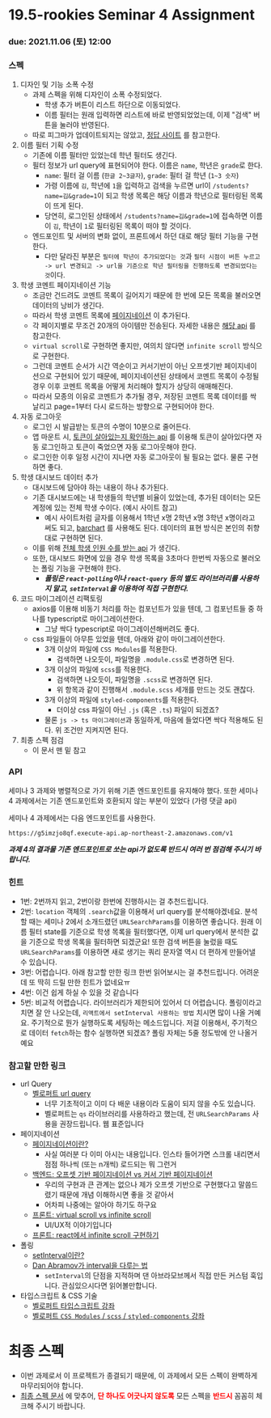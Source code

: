 19.5-rookies Seminar 4 Assignment
================================

### **due: 2021.11.06 (토) 12:00**

### 스펙
1. 디자인 및 기능 소폭 수정
   - 과제 스펙을 위해 디자인이 소폭 수정되었다.
     - 학생 추가 버튼이 리스트 하단으로 이동되었다.
     - 이름 필터는 원래 입력하면 리스트에 바로 반영되었었는데, 이제 "검색" 버튼을 눌러야 반영된다.
   - 따로 피그마가 업데이트되지는 않았고, [정답 사이트](https://waffle-rookies-19-5-react-assignment-1-git-v2-woohm402.vercel.app/login) 를 참고한다.
2. 이름 필터 기획 수정
   - 기존에 이름 필터만 있었는데 학년 필터도 생긴다.
   - 필터 정보가 url query에 표현되어야 한다. 이름은 `name`, 학년은 `grade`로 한다.
     - `name`: 필터 걸 이름 (`한글 2~3글자`), `grade`: 필터 걸 학년 (`1~3 숫자`)
     - 가령 이름에 `김`, 학년에 `1`을 입력하고 검색을 누르면 url이 `/students?name=김&grade=1`이 되고 학생 목록은 해당 이름과 학년으로 필터링된 목록이 뜨게 된다.
     - 당연히, 로그인된 상태에서 `/students?name=김&grade=1`에 접속하면 이름이 `김`, 학년이 `1`로 필터링된 목록이 떠야 할 것이다.
   - 엔드포인트 및 서버의 변화 없이, 프론트에서 하던 대로 해당 필터 기능을 구현한다.
     - 다만 달라진 부분은 `필터에 학년이 추가되었다는 것`과 `필터 시점이 버튼 누르고 -> url 변경되고 -> url을 기준으로 학년 필터링을 진행하도록 변경되었다는 것`이다.
3. 학생 코멘트 페이지네이션 기능
   - 조금만 건드려도 코멘트 목록이 길어지기 때문에 한 번에 모든 목록을 불러오면 데이터의 낭비가 생긴다.
   - 따라서 학생 코멘트 목록에 [페이지네이션](https://velog.io/@yjkeem0918/Pagination-%ED%8E%98%EC%9D%B4%EC%A7%80%EB%84%A4%EC%9D%B4%EC%85%98) 이 추가된다.
   - 각 페이지별로 무조건 20개의 아이템만 전송된다. 자세한 내용은 [해당 api](https://g5imzjo8qf.execute-api.ap-northeast-2.amazonaws.com/swagger/#/%ED%95%99%EC%83%9D%20%EA%B4%80%EB%A6%AC%20API/CommentController_getComments) 를 참고한다.
   - `virtual scroll`로 구현하면 좋지만, 여의치 않다면 `infinite scroll` 방식으로 구현한다.
   - 그런데 코멘트 순서가 시간 역순이고 커서기반이 아닌 오프셋기반 페이지네이션으로 구현되어 있기 때문에, 페이지네이션된 상태에서 코멘트 목록이 수정될 경우 이후 코멘트 목록을 어떻게 처리해야 할지가 상당히 애매해진다.
   - 따라서 모종의 이유로 코멘트가 추가될 경우, 저장된 코멘트 목록 데이터를 싹 날리고 page=1부터 다시 로드하는 방향으로 구현되어야 한다.
4. 자동 로그아웃
   - 로그인 시 발급받는 토큰의 수명이 10분으로 줄어든다.
   - 앱 마운트 시, [토큰이 살아있는지 확인하는 api](https://g5imzjo8qf.execute-api.ap-northeast-2.amazonaws.com/swagger/#/auth/AuthController_check_token) 를 이용해 토큰이 살아있다면 자동 로그인하고 토큰이 죽었으면 자동 로그아웃해야 한다.
   - 로그인한 이후 일정 시간이 지나면 자동 로그아웃이 될 필요는 없다. 물론 구현하면 좋다.
5. 학생 대시보드 데이터 추가
   - 대시보드에 담아야 하는 내용이 하나 추가된다.
   - 기존 대시보드에는 내 학생들의 학년별 비율이 있었는데, 추가된 데이터는 모든 계정에 있는 전체 학생 수이다. (예시 사이트 참고)
      - 예시 사이트처럼 글자를 이용해서 1학년 x명 2학년 x명 3학년 x명이라고 써도 되고, [barchart](https://recharts.org/en-US/api/BarChart) 를 사용해도 된다. 데이터의 표현 방식은 본인의 취향대로 구현하면 된다. 
   - 이를 위해 [전체 학생 인원 수를 받는 api](https://g5imzjo8qf.execute-api.ap-northeast-2.amazonaws.com/swagger/#/%ED%95%99%EC%83%9D%20%EA%B4%80%EB%A6%AC%20API/StudentController_getStudentStats) 가 생긴다.
   - 또한, 대시보드 화면에 있을 경우 학생 목록을 3초마다 한번씩 자동으로 불러오는 폴링 기능을 구현해야 한다.
      - ***폴링은 `react-polling`이나 `react-query` 등의 별도 라이브러리를 사용하지 말고, `setInterval`을 이용하여 직접 구현한다.***
6. 코드 마이그레이션 리팩토링 
   - axios를 이용해 비동기 처리를 하는 컴포넌트가 있을 텐데, 그 컴포넌트들 중 하나를 typescript로 마이그레이션한다.
      - 그냥 싹다 typescript로 마이그레이션해버려도 좋다.
   - css 파일들이 아무튼 있었을 텐데, 아래와 같이 마이그레이션한다.
      - 3개 이상의 파일에 `CSS Modules`를 적용한다.
        - 검색하면 나오듯이, 파일명을 `.module.css`로 변경하면 된다.
      - 3개 이상의 파일에 `scss`를 적용한다.
        - 검색하면 나오듯이, 파일명을 `.scss`로 변경하면 된다.
        - 위 항목과 같이 진행해서 `.module.scss` 세개를 만드는 것도 괜찮다.
      - 3개 이상의 파일에 `styled-components`를 적용한다.
        - 더이상 css 파일이 아닌 `.js` (혹은 `.ts`) 파일이 되겠죠?
      - 물론 `js -> ts 마이그레이션`과 동일하게, 마음에 들었다면 싹다 적용해도 된다. 위 조건만 지켜지면 된다.
7. 최종 스펙 점검
   - 이 문서 맨 밑 참고

### API
세미나 3 과제와 병렬적으로 가기 위해 기존 엔드포인트를 유지해야 했다.
또한 세미나 4 과제에서는 기존 엔드포인트와 호환되지 않는 부분이 있었다 (가령 댓글 api)

세미나 4 과제에서는 다음 엔드포인트를 사용한다.

```
https://g5imzjo8qf.execute-api.ap-northeast-2.amazonaws.com/v1
```

***과제 4의 결과물 기존 엔드포인트로 쏘는 api가 없도록 반드시 여러 번 점검해 주시기 바랍니다.***

### 힌트

- 1번: 2번까지 읽고, 2번이랑 한번에 진행하시는 걸 추천드립니다.
- 2번: `location` 객체의 `.search`값을 이용해서 url query를 분석해야겠네요.
분석할 때는 세미나 2에서 소개드렸던 `URLSearchParams`를 이용하면 좋습니다.
원래 이름 필터 state를 기준으로 학생 목록을 필터했다면,
이제 url query에서 분석한 값을 기준으로 학생 목록을 필터하면 되겠군요!
또한 검색 버튼을 눌렀을 때도 `URLSearchParams`를 이용하면 새로 생기는 쿼리 문자열 역시 더 편하게 만들어낼 수 있습니다. 
- 3번: 어렵습니다. 아래 참고할 만한 링크 한번 읽어보시는 걸 추천드립니다. 어려운데 또 딱히 드릴 만한 힌트가 없네요ㅠ 
- 4번: 이건 쉽게 하실 수 있을 것 같습니다 
- 5번: 비교적 어렵습니다. 라이브러리가 제한되어 있어서 더 어렵습니다. 폴링이라고 치면 잘 안 나오는데, `리액트에서 setInterval 사용하는 방법` 치시면 많이 나올 거예요.
주기적으로 뭔가 실행하도록 세팅하는 메소드입니다. 저걸 이용해서, 주기적으로 데이터 `fetch`하는 함수 실행하면 되겠죠? 폴링 자체는 5줄 정도밖에 안 나올거예요

### 참고할 만한 링크
- url Query
   - [벨로퍼트 url query](https://react.vlpt.us/react-router/02-params-and-query.html)
      - 너무 기초적이고 이미 다 배운 내용이라 도움이 되지 않을 수도 있습니다.
      - 벨로퍼트는 `qs` 라이브러리를 사용하라고 했는데, 전 `URLSearchParams` 사용을 권장드립니다. 웹 표준입니다
- 페이지네이션
   - [페이지네이션이란?](https://velog.io/@yjkeem0918/Pagination-%ED%8E%98%EC%9D%B4%EC%A7%80%EB%84%A4%EC%9D%B4%EC%85%98)
      - 사실 여러분 다 이미 아시는 내용입니다. 인스타 들어가면 스크롤 내리면서 점점 하나씩 (또는 n개씩) 로드되는 뭐 그런거
   - [백엔드: 오프셋 기반 페이지네이션 vs 커서 기반 페이지네이션](https://daeuungcode.tistory.com/128)
      - 우리의 구현과 큰 관계는 없으나 제가 오프셋 기반으로 구현했다고 말씀드렸기 때문에 개념 이해하시면 좋을 것 같아서
      - 어차피 나중에는 알아야 하기도 하구요
   - [프론트: virtual scroll vs infinite scroll](https://mvcp.tistory.com/entry/Javascript-FrameworkVirtual-scrolling-Infinite-scrolling)
      - UI/UX적 이야기입니다
   - [프론트: react에서 infinite scroll 구현하기](https://medium.com/@_diana_lee/react-infinite-scroll-%EA%B5%AC%ED%98%84%ED%95%98%EA%B8%B0-fbd51a8a099f)
- 폴링
   - [setInterval이란?](https://offbyone.tistory.com/241)
   - [Dan Abramov가 interval을 다루는 법](https://overreacted.io/making-setinterval-declarative-with-react-hooks/)
      - `setInterval`의 단점을 지적하며 댄 아브라모브께서 직접 만든 커스텀 훅입니다. 관심있으시다면 읽어볼만합니다.
- 타입스크립트 & CSS 기술
   - [벨로퍼트 타입스크립트 강좌](https://react.vlpt.us/using-typescript/)
   - [벨로퍼트 `CSS Modules` / `scss` / `styled-components` 강좌](https://react.vlpt.us/styling/)

# 최종 스펙
- 이번 과제로서 이 프로젝트가 종결되기 때문에, 이 과제에서 모든 스펙이 완벽하게 마무리되어야 합니다.
- [최종 스펙 문서](./assignment-final-spec.md) 에 맞추어, <b style="color: red">단 하나도 어긋나지 않도록</b> 모든 스펙을 <b style="color: red">반드시</b> 꼼꼼히 체크해 주시기 바랍니다.
